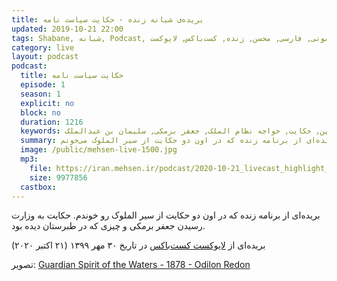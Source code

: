 ```yaml
---
title: بریده‌ی شبانه زنده - حکایت سیاست نامه
updated: 2019-10-21 22:00
tags: Shabane, شبانه, Podcast, پادکست, صحبت, خودمونی, فارسی, محسن, زنده, کست‌باکس, لایوکست, castbox, livecast
category: live
layout: podcast
podcast:
  title: حکایت سیاست نامه
  episode: 1
  season: 1
  explicit: no
  block: no
  duration: 1216
  keywords: ادبیات, ادبیات کهن, حکایت, خواجه نظام الملک, جعفر برمکی, سلیمان بن عبدالملک
  summary: بریده‌ای از برنامه زنده که در اون دو حکایت از سیر الملوک می‌خونم.
  image: /public/mehsen-live-1500.jpg
  mp3: 
    file: https://iran.mehsen.ir/podcast/2020-10-21_livecast_highlight_001.mp3
    size: 9977856
  castbox: 
---
```

بریده‌ای از برنامه زنده که در اون دو حکایت از سیر الملوک رو خوندم. حکایت به وزارت رسیدن جعفر برمکی و چیزی که در طبرستان دیده بود.

<!--more-->

بریده‌ای از [لایوکست کست‌باکس](https://castbox.fm/vlva/9286388) در تاریخ ۳۰ مهر ۱۳۹۹ (۲۱ اکتبر ۲۰۲۰)

تصویر: [Guardian Spirit of the Waters - 1878 - Odilon Redon](https://www.artic.edu/artworks/90316/guardian-spirit-of-the-waters)
